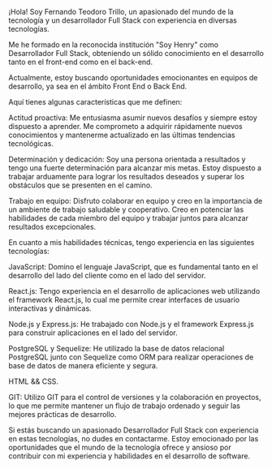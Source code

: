 
¡Hola! Soy Fernando Teodoro Trillo, un apasionado del mundo de la tecnología y un desarrollador Full Stack con experiencia en diversas tecnologías.

Me he formado en la reconocida institución "Soy Henry" como Desarrollador Full Stack, obteniendo un sólido conocimiento en el desarrollo tanto en el front-end como en el back-end.

Actualmente, estoy buscando oportunidades emocionantes en equipos de desarrollo, ya sea en el ámbito Front End o Back End.

Aquí tienes algunas características que me definen:

Actitud proactiva: Me entusiasma asumir nuevos desafíos y siempre estoy dispuesto a aprender. Me comprometo a adquirir rápidamente nuevos conocimientos y mantenerme actualizado en las últimas tendencias tecnológicas.

Determinación y dedicación: Soy una persona orientada a resultados y tengo una fuerte determinación para alcanzar mis metas. Estoy dispuesto a trabajar arduamente para lograr los resultados deseados y superar los obstáculos que se presenten en el camino.

Trabajo en equipo: Disfruto colaborar en equipo y creo en la importancia de un ambiente de trabajo saludable y cooperativo. Creo en potenciar las habilidades de cada miembro del equipo y trabajar juntos para alcanzar resultados excepcionales.

En cuanto a mis habilidades técnicas, tengo experiencia en las siguientes tecnologías:

JavaScript: Domino el lenguaje JavaScript, que es fundamental tanto en el desarrollo del lado del cliente como en el lado del servidor.

React.js: Tengo experiencia en el desarrollo de aplicaciones web utilizando el framework React.js, lo cual me permite crear interfaces de usuario interactivas y dinámicas.

Node.js y Express.js: He trabajado con Node.js y el framework Express.js para construir aplicaciones en el lado del servidor.

PostgreSQL y Sequelize: He utilizado la base de datos relacional PostgreSQL junto con Sequelize como ORM para realizar operaciones de base de datos de manera eficiente y segura.

HTML && CSS.

GIT: Utilizo GIT para el control de versiones y la colaboración en proyectos, lo que me permite mantener un flujo de trabajo ordenado y seguir las mejores prácticas de desarrollo.

Si estás buscando un apasionado Desarrollador Full Stack con experiencia en estas tecnologías, no dudes en contactarme. Estoy emocionado por las oportunidades que el mundo de la tecnología ofrece y ansioso por contribuir con mi experiencia y habilidades en el desarrollo de software.

